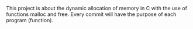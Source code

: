 This project is about the dynamic allocation of memory in C with the use of functions malloc and free. Every commit will have the purpose of each program (function).